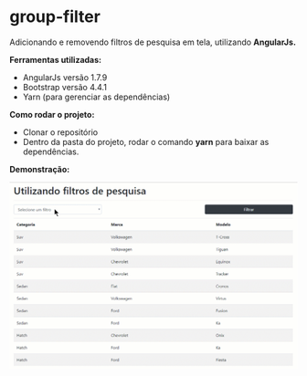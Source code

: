 # group-filter
Adicionando e removendo filtros de pesquisa em tela, utilizando **AngularJs.**

**Ferramentas utilizadas:**
- AngularJs versão 1.7.9
- Bootstrap versão 4.4.1
- Yarn (para gerenciar as dependências)

**Como rodar o projeto:**
- Clonar o repositório
- Dentro da pasta do projeto, rodar o comando **yarn** para baixar as dependências.

**Demonstração:**

![group-filter](https://github.com/kelisonrosendo/group-filter/blob/master/group-filter.gif)
